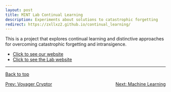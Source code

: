 ```yaml
---
layout: post
title: MINT Lab Continual Learning
description: Experiments about solutions to catastrophic forgetting
redirect: https://zxllxz2.github.io/continual_learning/
---
```




This is a project that explores continual learning and distinctive approaches for overcoming catastrophic forgetting and intransigence.


- <a href="https://zxllxz2.github.io/continual_learning/" _target="blank"> Click to see our website</a>
- <a href="https://mint-vu.github.io/" _target="blank">Click to see the Lab website</a>


<hr>

<div>

  <a href="#top">Back to top</a>

  <p style="text-align:center; display: flex; justify-content: space-between">
    <a href="../3_project">Prev: Voyager Cryptor</a>
    <a href="../5_project">Next: Machine Learning</a>
  </p>

</div>
